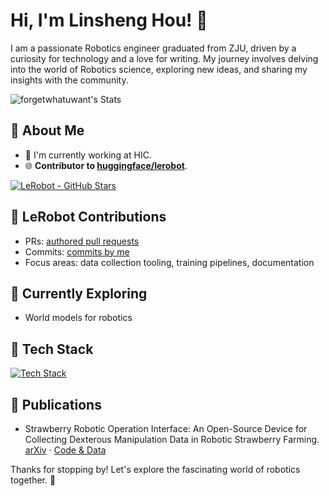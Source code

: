# Hi, I'm Linsheng Hou! 👋

I am a passionate Robotics engineer graduated from ZJU, driven by a curiosity for technology and a love for writing. My journey involves delving into the world of Robotics science, exploring new ideas, and sharing my insights with the community.

![forgetwhatuwant's Stats](https://github-readme-stats.vercel.app/api?username=forgetwhatuwant&theme=vue-dark&show_icons=true&hide_border=true&count_private=true)

## 🚀 About Me

- 🔭 I'm currently working at HIC.
- 🌐 **Contributor to [huggingface/lerobot](https://github.com/huggingface/lerobot)**.

[![LeRobot - GitHub Stars](https://img.shields.io/github/stars/huggingface/lerobot?label=lerobot%20stars&style=social)](https://github.com/huggingface/lerobot)

## 🧩 LeRobot Contributions
- PRs: [authored pull requests](https://github.com/huggingface/lerobot/pulls?q=is%3Apr+author%3Aforgetwhatuwant)
- Commits: [commits by me](https://github.com/huggingface/lerobot/commits?author=forgetwhatuwant)
- Focus areas: data collection tooling, training pipelines, documentation

## 🌱 Currently Exploring
- World models for robotics

## 🔧 Tech Stack
[![Tech Stack](https://skillicons.dev/icons?i=python,pytorch,ros,cpp,linux,docker,git,github)](https://skillicons.dev)

## 📄 Publications
- Strawberry Robotic Operation Interface: An Open-Source Device for Collecting Dexterous Manipulation Data in Robotic Strawberry Farming. [arXiv](https://arxiv.org/html/2501.16717v1) · [Code & Data](https://github.com/AgRoboticsResearch/SROI)

Thanks for stopping by! Let's explore the fascinating world of robotics together. 🚀



<!--

Here are some ideas to get you started:

- 🔭 I’m currently working on ...
- 🌱 I’m currently learning ...
- 👯 I’m looking to collaborate on ...
- 🤔 I’m looking for help with ...
- 💬 Ask me about ...
- 📫 How to reach me: ...
- 😄 Pronouns: ...
- ⚡ Fun fact: ...
-->
